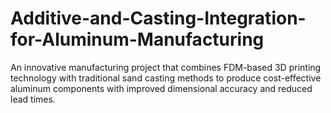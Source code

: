 # Additive-and-Casting-Integration-for-Aluminum-Manufacturing
An innovative manufacturing project that combines FDM-based 3D printing technology with traditional sand casting methods to produce cost-effective aluminum components with improved dimensional accuracy and reduced lead times.
